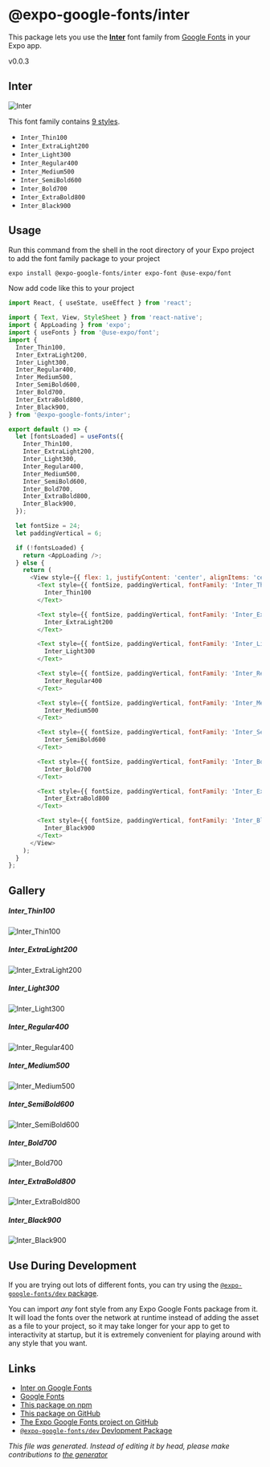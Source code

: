 # @expo-google-fonts/inter

This package lets you use the [**Inter**](https://fonts.google.com/specimen/Inter) font family from [Google Fonts](https://fonts.google.com/) in your Expo app.

v0.0.3

## Inter

![Inter](./font-family.png)

This font family contains [9 styles](#gallery).

- `Inter_Thin100`
- `Inter_ExtraLight200`
- `Inter_Light300`
- `Inter_Regular400`
- `Inter_Medium500`
- `Inter_SemiBold600`
- `Inter_Bold700`
- `Inter_ExtraBold800`
- `Inter_Black900`

## Usage

Run this command from the shell in the root directory of your Expo project to add the font family package to your project
```sh
expo install @expo-google-fonts/inter expo-font @use-expo/font
```

Now add code like this to your project
```js
import React, { useState, useEffect } from 'react';

import { Text, View, StyleSheet } from 'react-native';
import { AppLoading } from 'expo';
import { useFonts } from '@use-expo/font';
import {
  Inter_Thin100,
  Inter_ExtraLight200,
  Inter_Light300,
  Inter_Regular400,
  Inter_Medium500,
  Inter_SemiBold600,
  Inter_Bold700,
  Inter_ExtraBold800,
  Inter_Black900,
} from '@expo-google-fonts/inter';

export default () => {
  let [fontsLoaded] = useFonts({
    Inter_Thin100,
    Inter_ExtraLight200,
    Inter_Light300,
    Inter_Regular400,
    Inter_Medium500,
    Inter_SemiBold600,
    Inter_Bold700,
    Inter_ExtraBold800,
    Inter_Black900,
  });

  let fontSize = 24;
  let paddingVertical = 6;

  if (!fontsLoaded) {
    return <AppLoading />;
  } else {
    return (
      <View style={{ flex: 1, justifyContent: 'center', alignItems: 'center' }}>
        <Text style={{ fontSize, paddingVertical, fontFamily: 'Inter_Thin100' }}>
          Inter_Thin100
        </Text>

        <Text style={{ fontSize, paddingVertical, fontFamily: 'Inter_ExtraLight200' }}>
          Inter_ExtraLight200
        </Text>

        <Text style={{ fontSize, paddingVertical, fontFamily: 'Inter_Light300' }}>
          Inter_Light300
        </Text>

        <Text style={{ fontSize, paddingVertical, fontFamily: 'Inter_Regular400' }}>
          Inter_Regular400
        </Text>

        <Text style={{ fontSize, paddingVertical, fontFamily: 'Inter_Medium500' }}>
          Inter_Medium500
        </Text>

        <Text style={{ fontSize, paddingVertical, fontFamily: 'Inter_SemiBold600' }}>
          Inter_SemiBold600
        </Text>

        <Text style={{ fontSize, paddingVertical, fontFamily: 'Inter_Bold700' }}>
          Inter_Bold700
        </Text>

        <Text style={{ fontSize, paddingVertical, fontFamily: 'Inter_ExtraBold800' }}>
          Inter_ExtraBold800
        </Text>

        <Text style={{ fontSize, paddingVertical, fontFamily: 'Inter_Black900' }}>
          Inter_Black900
        </Text>
      </View>
    );
  }
};

```

## Gallery

##### Inter_Thin100
![Inter_Thin100](./897d64cd0dfbeb56e7867aff5fb59519c0a18eaa535b4d4f9d636ac43028afb5.ttf.png)

##### Inter_ExtraLight200
![Inter_ExtraLight200](./a8c528f80a6ad8d07eb0a822ff9763e3286ce1463b1cd881cafbc2d3d9018512.ttf.png)

##### Inter_Light300
![Inter_Light300](./7cedc5ced62f88258ed3781a814ff426d7c63e5ef822bc77e66b393b3316ce86.ttf.png)

##### Inter_Regular400
![Inter_Regular400](./74b0b48ce5240039e1a17c62f24f5abc322d3d77d4bf96efcdad6d637123cc9d.ttf.png)

##### Inter_Medium500
![Inter_Medium500](./177913939a2c83016eaf35b8dcf5b863fcb5d8e86fcb78a14ad753d055d06436.ttf.png)

##### Inter_SemiBold600
![Inter_SemiBold600](./f0a9e5b2bc1eef6c3241a779a62cea7c34b88535d7e586390fdcdf28ab01d673.ttf.png)

##### Inter_Bold700
![Inter_Bold700](./94c9d9a14fc9ae26fd08041b634823238718b745b8a34986ddfb57cf3db367da.ttf.png)

##### Inter_ExtraBold800
![Inter_ExtraBold800](./e5493c1e805b48142688a216308108352fd538721635d7f990c47996dcf8e2c4.ttf.png)

##### Inter_Black900
![Inter_Black900](./a2a712f761390199ddad75da5123d6f97f529f5d6dab247f94ceb954a8fe381e.ttf.png)


## Use During Development

If you are trying out lots of different fonts, you can try using the [`@expo-google-fonts/dev` package](https://github.com/expo/google-fonts/tree/master/font-packages/dev#readme).

You can import *any* font style from any Expo Google Fonts package from it. It will load the fonts
over the network at runtime instead of adding the asset as a file to your project, so it may take longer
for your app to get to interactivity at startup, but it is extremely convenient
for playing around with any style that you want.

## Links

- [Inter on Google Fonts](https://fonts.google.com/specimen/Inter)
- [Google Fonts](https://fonts.google.com/)
- [This package on npm](https://www.npmjs.com/package/@expo-google-fonts/inter)
- [This package on GitHub](https://github.com/expo/google-fonts/tree/master/font-packages/inter)
- [The Expo Google Fonts project on GitHub](https://github.com/expo/google-fonts)
- [`@expo-google-fonts/dev` Devlopment Package](https://github.com/expo/google-fonts/tree/master/font-packages/dev)


*This file was generated. Instead of editing it by head, please make contributions to [the generator](https://github.com/expo/google-fonts/tree/master/packages/generator)*
